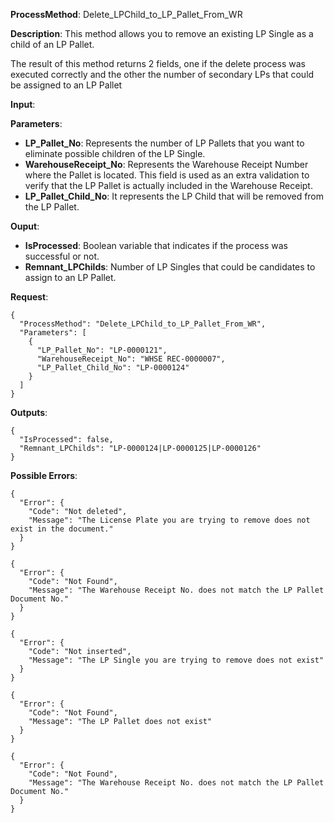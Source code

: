 **ProcessMethod**: Delete_LPChild_to_LP_Pallet_From_WR

**Description**:
This method allows you to remove an existing LP Single as a child of an LP Pallet.

The result of this method returns 2 fields, one if the delete process was executed correctly and the other the number of secondary LPs that could be assigned to an LP Pallet

**Input**:

**Parameters**: 
-	**LP_Pallet_No**: Represents the number of LP Pallets that you want to eliminate possible children of the LP Single.
-	**WarehouseReceipt_No**:  Represents the Warehouse Receipt Number where the Pallet is located. This field is used as an extra validation to verify that the LP Pallet is actually included in the Warehouse Receipt.
-	**LP_Pallet_Child_No**: It represents the LP Child that will be removed from the LP Pallet.

**Ouput**: 
-	**IsProcessed**: Boolean variable that indicates if the process was successful or not.
-	**Remnant_LPChilds**: Number of LP Singles that could be candidates to assign to an LP Pallet.

**Request**:
```
{
  "ProcessMethod": "Delete_LPChild_to_LP_Pallet_From_WR",
  "Parameters": [
    {
      "LP_Pallet_No": "LP-0000121",
      "WarehouseReceipt_No": "WHSE REC-0000007",
      "LP_Pallet_Child_No": "LP-0000124"
    }
  ]
}
```


**Outputs**:

```
{
  "IsProcessed": false,
  "Remnant_LPChilds": "LP-0000124|LP-0000125|LP-0000126"
}
```


**Possible Errors**:

```
{
  "Error": {
    "Code": "Not deleted",
    "Message": "The License Plate you are trying to remove does not exist in the document."
  }
}

{
  "Error": {
    "Code": "Not Found",
    "Message": "The Warehouse Receipt No. does not match the LP Pallet Document No."
  }
}

{
  "Error": {
    "Code": "Not inserted",
    "Message": "The LP Single you are trying to remove does not exist"
  }
}

{
  "Error": {
    "Code": "Not Found",
    "Message": "The LP Pallet does not exist"
  }
}

{
  "Error": {
    "Code": "Not Found",
    "Message": "The Warehouse Receipt No. does not match the LP Pallet Document No."
  }
}
```





